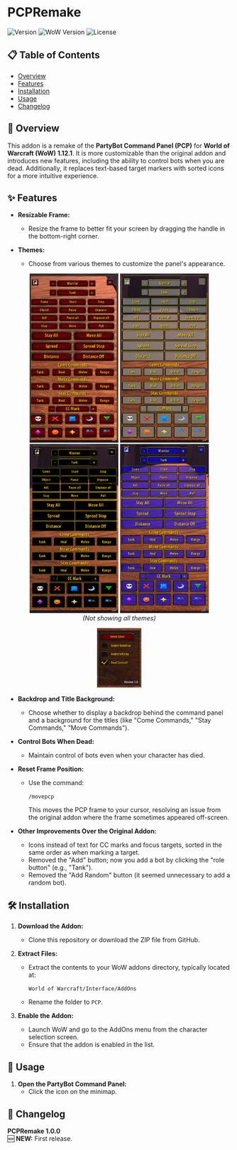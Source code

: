 
# PCPRemake

![Version](https://img.shields.io/badge/version-1.0.0-blue)
![WoW Version](https://img.shields.io/badge/WoW-1.12.1-ff69b4)
![License](https://img.shields.io/badge/license-MIT-green)

## 📋 Table of Contents
- [Overview](#overview)
- [Features](#features)
- [Installation](#installation)
- [Usage](#usage)
- [Changelog](#changelog)

## 📝 Overview

This addon is a remake of the **PartyBot Command Panel (PCP)** for **World of Warcraft (WoW) 1.12.1**. It is more customizable than the original addon and introduces new features, including the ability to control bots when you are dead. Additionally, it replaces text-based target markers with sorted icons for a more intuitive experience.

## ✨ Features

- **Resizable Frame:**
  - Resize the frame to better fit your screen by dragging the handle in the bottom-right corner.

- **Themes:**
  - Choose from various themes to customize the panel's appearance.

<p align="center">
  <img src="screens/4.jpg" alt="Preset Selection" width="200">
  <img src="screens/3.jpg" alt="Preset Selection" width="200">
  <img src="screens/2.jpg" alt="Preset Selection" width="200">
  <img src="screens/1.jpg" alt="Preset Selection" width="200">
  <br>
  <em>(Not showing all themes)</em>
</p>

<p align="center">
  <img src="screens/sett.jpg" alt="Settings" width="100">
</p>

- **Backdrop and Title Background:**
  - Choose whether to display a backdrop behind the command panel and a background for the titles (like "Come Commands," "Stay Commands," "Move Commands").

- **Control Bots When Dead:**
  - Maintain control of bots even when your character has died.

- **Reset Frame Position:**
  - Use the command:  
    ```
    /movepcp
    ```
    This moves the PCP frame to your cursor, resolving an issue from the original addon where the frame sometimes appeared off-screen.

- **Other Improvements Over the Original Addon:**
  - Icons instead of text for CC marks and focus targets, sorted in the same order as when marking a target.
  - Removed the "Add" button; now you add a bot by clicking the "role button" (e.g., "Tank").
  - Removed the "Add Random" button (it seemed unnecessary to add a random bot).

## 🛠️ Installation

1. **Download the Addon:**  
   - Clone this repository or download the ZIP file from GitHub.

2. **Extract Files:**  
   - Extract the contents to your WoW addons directory, typically located at:  
     ```
     World of Warcraft/Interface/AddOns
     ```
   - Rename the folder to `PCP`.

3. **Enable the Addon:**  
   - Launch WoW and go to the AddOns menu from the character selection screen.  
   - Ensure that the addon is enabled in the list.

## 🚀 Usage

1. **Open the PartyBot Command Panel:**  
   - Click the icon on the minimap.


## 📅 Changelog

**PCPRemake 1.0.0**  
🆕 **NEW:** First release.



